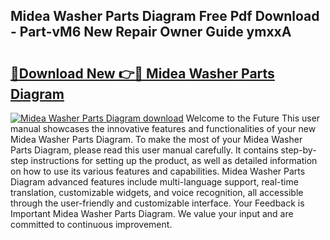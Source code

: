 ## Midea Washer Parts Diagram Free Pdf Download - Part-vM6 New Repair Owner Guide ymxxA

# <h2><a href="http://dfk7vt.blite.top/?on=Midea+Washer+Parts+Diagram">🔗Download New 👉🔴 Midea Washer Parts Diagram</a></h2>

[![Midea Washer Parts Diagram download](https://i.imgur.com/lujVjoI.png)](http://dfk7vt.blite.top/?on=Midea+Washer+Parts+Diagram)
Welcome to the Future This user manual showcases the innovative features and functionalities of your new Midea Washer Parts Diagram. To make the most of your Midea Washer Parts Diagram, please read this user manual carefully. It contains step-by-step instructions for setting up the product, as well as detailed information on how to use its various features and capabilities. Midea Washer Parts Diagram advanced features include multi-language support, real-time translation, customizable widgets, and voice recognition, all accessible through the user-friendly and customizable interface. Your Feedback is Important Midea Washer Parts Diagram. We value your input and are committed to continuous improvement.
